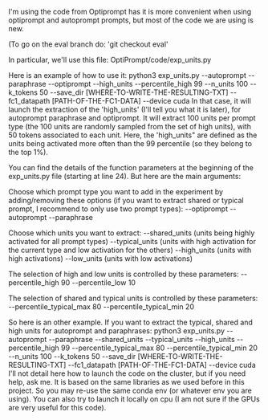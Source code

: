 I'm using the code from Optiprompt has it is more convenient when using optiprompt and autoprompt prompts, but most of the code we are using is new.

(To go on the eval branch do: 'git checkout eval'

In particular, we'll use this file:
OptiPrompt/code/exp_units.py

Here is an example of how to use it:
python3 exp_units.py --autoprompt --paraphrase --optiprompt --high_units --percentile_high 99 --n_units 100 --k_tokens 50 --save_dir [WHERE-TO-WRITE-THE-RESULTING-TXT] --fc1_datapath [PATH-OF-THE-FC1-DATA] --device cuda
In that case, it will launch the extraction of the 'high_units' (I'll tell you what it is later), for autoprompt paraphrase and optiprompt. It will extract 100 units per prompt type (the 100 units are randomly sampled from the set of high units), with 50 tokens associated to each unit. Here, the 'high_units" are defined as the units being activated more often than the 99 percentile (so they belong to the top 1%).

You can find the details of the function parameters at the beginning of the exp_units.py file (starting at line 24). But here are the main arguments:

Choose which prompt type you want to add in the experiment by adding/removing these options (if you want to extract shared or typical prompt, I recommend to only use two prompt types):
--optiprompt
--autoprompt
--paraphrase

Choose which units you want to extract:
--shared_units (units being highly activated for all prompt types)
--typical_units (units with high activation for the current type and low activation for the others)
--high_units (units with high activations)
--low_units (units with low activations)

The selection of high and low units is controlled by these parameters:
--percentile_high 90
--percentile_low 10

The selection of shared and typical units is controlled by these parameters:
--percentile_typical_max 80
--percentile_typical_min 20

So here is an other example. If you want to extract the typical, shared and high units for autoprompt and paraphrases:
python3 exp_units.py --autoprompt --paraphrase --shared_units --typical_units --high_units --percentile_high 99 --percentile_typical_max 80 --percentile_typical_min 20 --n_units 100 --k_tokens 50 --save_dir [WHERE-TO-WRITE-THE-RESULTING-TXT] --fc1_datapath [PATH-OF-THE-FC1-DATA] --device cuda
I'll not detail here how to launch the code on the cluster, but if you need help, ask me. It is based on the same libraries as we used before in this project. So you may re-use the same conda env (or whatever env you are using). You can also try to launch it locally on cpu (I am not sure if the GPUs are very useful for this code).
